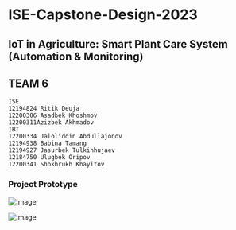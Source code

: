 # ISE-Capstone-Design-2023
##  IoT in Agriculture: Smart Plant Care System (Automation & Monitoring)
## TEAM 6
```
ISE
12194824 Ritik Deuja
12200306 Asadbek Khoshmov
12200311Azizbek Akhmadov
IBT
12200334 Jaloliddin Abdullajonov
12194938 Babina Tamang
12194927 Jasurbek Tulkinhujaev
12184750 Ulugbek Oripov
12200341 Shokhrukh Khayitov
```
### Project Prototype
![image](https://github.com/deujahritik/ISE-Capstone-Design-2023/assets/92029196/028fa211-2644-4dea-a419-bac87fcfb2d3)

![image](https://github.com/deujahritik/ISE-Capstone-Design-2023/assets/92029196/cfe94914-f5ef-4dd4-a194-7d28369a71e7)

